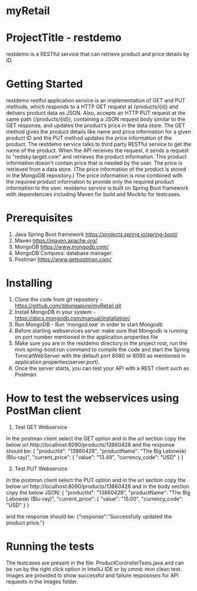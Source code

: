 # myRetail
# ProjectTitle - restdemo
restdemo is a RESTful service that can retrieve product and price details by ID. 

# Getting Started
restdemo restful application service is an implementation of GET and PUT methods, which responds to a HTTP GET request at /products/{id} and delivers product data as JSON. Also, accepts an HTTP PUT request at the same path (/products/{id}), containing a JSON request body similar to the GET response, and updates the product’s price in the data store.
The GET method gives the product details like name and price information for a given product ID and the PUT method updates the price information of the product.
The restdemo service talks to third party RESTful service to get the name of the product. When the API receives the request, it sends a request to "redsky.target.com" and retrieves the product information. 
This product information doesn't contain price that is needed by the user. The price is retrieved from a data store. (The price information of the product is stored in the MongoDB repository.)
The price information is now combined with the required product information to provide only the required product information to the user.
restdemo service is built on Spring Boot framework with dependencies including Maven for build and Mockito for testcases.


# Prerequisites
1) Java Spring Boot framework https://projects.spring.io/spring-boot/
2) Maven https://maven.apache.org/
3) MongoDB https://www.mongodb.com/
4) MongoDB Compass: database manager.
5) Postman https://www.getpostman.com/

# Installing
1) Clone the code from git repository - https://github.com/ddongapure/myRetail.git
2) Install MongoDB in your system - https://docs.mongodb.com/manual/installation/
3) Run MongoDB - Run 'mongod.exe' in order to start Mongodb
4) Before starting webservices server make sure that Mongodb is running on port number mentioned in the application.properties file
5) Make sure you are in the restdemo directory:in the project root, 
run the mvn spring-boot:run command to compile the code and start the Spring TomcatWebServer with the default port 8080 or 8090 as mentioned in application.properties(server.port).
6) Once the server starts, you can test your API with a REST client such as Postman.

# How to test the webservices using PostMan client

 1) Test GET Webservice
 
In the postman client select the GET option and in the url section copy the below url
http://localhost:8090/products/13860428 and the response should be:
{
    "productId": "13860428",
    "productName": "The Big Lebowski (Blu-ray)",
    "current_price": {
        "value": "13.49",
        "currency_code": "USD"
    }
}

 2) Test PUT Webservice
 
In the postman client select the PUT option and in the url section copy the below url
http://localhost:8090/products/13860428 and in the body section copy the below JSON:
{
    "productId": "13860428",
    "productName": "The Big Lebowski (Blu-ray)",
    "current_price": {
        "value": "15.00",
        "currency_code": "USD"
    }
}

and the response should be:
{"response":"Successfully updated the product price."}

# Running the tests
The testcases are present in the file: ProductControllerTests.java and can be run by the right click option in IntelliJ IDE or by cmnd: mvn clean test.
Images are provided to show successful and failure resposnses for API requests in the images folder.


